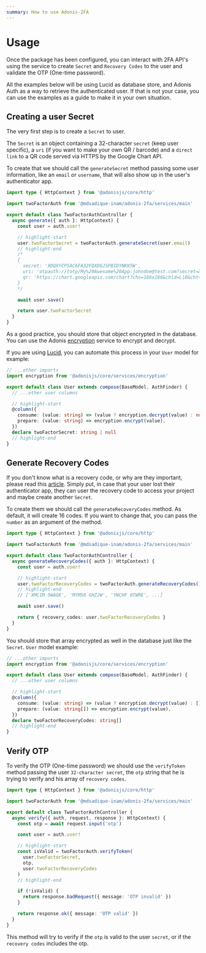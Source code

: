 ```yaml
---
summary: How to use Adonis-2FA
---
```


# Usage

Once the package has been configured, you can interact with 2FA API's using the service to create `Secret` and `Recovery Codes` to the user and validate the OTP (One-time password).

All the examples below will be using Lucid as database store, and Adonis Auth as a way to retrieve the authenticated user. If that is not your case, you can use the examples as a guide to make it in your own situation.

## Creating a user Secret

The very first step is to create a `Secret` to user.

The `Secret` is an object containing a 32-character `secret` (keep user specific), a `uri` (if you want to make your own QR / barcode) and a `direct link` to a QR code served via HTTPS by the Google Chart API.

To create that we should call the `generateSecret` method passing some user information, like an `email` or `username`, that will also show up in the user's authenticator app.

```ts
import type { HttpContext } from '@adonisjs/core/http'

import twoFactorAuth from '@mdsadique-inam/adonis-2fa/services/main'

export default class TwoFactorAuthController {
  async generate({ auth }: HttpContext) {
    const user = auth.user!

    // highlight-start
    user.twoFactorSecret = twoFactorAuth.generateSecret(user.email)
    // highlight-end
    /*
    {
      secret: 'XDQXYCP5AC6FA32FQXDGJSPBIDYNKK5W',
      uri: 'otpauth://totp/My%20Awesome%20App:johndoe@test.com?secret=XDQXYCP5AC6FA32FQXDGJSPBIDYNKK5W&issuer=My%20Awesome%20App',
      qr: 'https://chart.googleapis.com/chart?chs=166x166&chld=L|0&cht=qr&chl=otpauth://totp/My%20Awesome%20App:johndoe%3Fsecret=XDQXYCP5AC6FA32FQXDGJSPBIDYNKK5W%26issuer=My%20Awesome%20App'
    }
    */

    await user.save()

    return user.twoFactorSecret
  }
}
```

As a good practice, you should store that object encrypted in the database. You can use the Adonis [encryption](https://docs.adonisjs.com/guides/encryption) service to encrypt and decrypt.

If you are using [Lucid](https://lucid.adonisjs.com/docs/introduction), you can automate this process in your `User` model for example:

```ts
// ...other imports
import encryption from '@adonisjs/core/services/encryption'

export default class User extends compose(BaseModel, AuthFinder) {
  // ...other user columns

  // highlight-start
  @column({
    consume: (value: string) => (value ? encryption.decrypt(value) : null),
    prepare: (value: string) => encryption.encrypt(value),
  })
  declare twoFactorSecret: string | null
  // highlight-end
}
```

## Generate Recovery Codes

If you don't know what is a recovery code, or why are they important, please read this [article](https://support.authy.com/hc/en-us/articles/1260803525789-What-is-a-Recovery-or-Backup-Code). Simply put, in case that your user lost their authenticator app, they can user the recovery code to access your project and maybe create another `Secret`.

To create them we should call the `generateRecoveryCodes` method. As default, it will create 16 codes. If you want to change that, you can pass the `number` as an argument of the method.

```ts
import type { HttpContext } from '@adonisjs/core/http'

import twoFactorAuth from '@mdsadique-inam/adonis-2fa/services/main'

export default class TwoFactorAuthController {
  async generateRecoveryCodes({ auth }: HttpContext) {
    const user = auth.user!

    // highlight-start
    user.twoFactorRecoveryCodes = twoFactorAuth.generateRecoveryCodes() // or .generateRecoveryCodes(32)
    // highlight-end
    // ['XMCIM 5WAGK', 'MYM50 GHZJW', 'YWCHF 0TWRE', ...]

    await user.save()

    return { recovery_codes: user.twoFactorRecoveryCodes }
  }
}
```

You should store that array encrypted as well in the database just like the `Secret`. `User` model example:

```ts
// ...other imports
import encryption from '@adonisjs/core/services/encryption'

export default class User extends compose(BaseModel, AuthFinder) {
  // ...other user columns

  // highlight-start
  @column({
    consume: (value: string) => (value ? encryption.decrypt(value) : []),
    prepare: (value: string[]) => encryption.encrypt(value),
  })
  declare twoFactorRecoveryCodes: string[]
  // highlight-end
}
```

## Verify OTP

To verify the OTP (One-time password) we should use the `verifyToken` method passing the user `32-character secret`, the `otp` string that he is trying to verify and his array of `recovery codes`.

```ts
import type { HttpContext } from '@adonisjs/core/http'

import twoFactorAuth from '@mdsadique-inam/adonis-2fa/services/main'

export default class TwoFactorAuthController {
  async verify({ auth, request, response }: HttpContext) {
    const otp = await request.input('otp')

    const user = auth.user!

    // highlight-start
    const isValid = twoFactorAuth.verifyToken(
      user.twoFactorSecret,
      otp,
      user.twoFactorRecoveryCodes
    )
    // highlight-end

    if (!isValid) {
      return response.badRequest({ message: 'OTP invalid' })
    }

    return response.ok({ message: 'OTP valid' })
  }
}
```

This method will try to verify if the `otp` is valid to the user `secret`, or if the `recovery codes` includes the otp.
